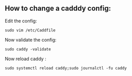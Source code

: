 ## How to change a cadddy config:


Edit the config:
```
sudo vim /etc/Caddfile

```

Now validate the config:

```
sudo caddy -validate

```

Now reload caddy :

```
sudo systemctl reload caddy;sudo journalctl -fu caddy

```
